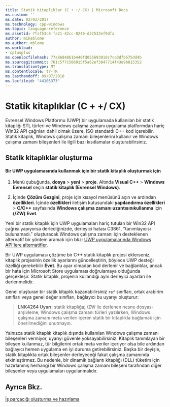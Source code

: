 ```yaml
---
title: Statik kitaplıklar (C + +/ CX) | Microsoft Docs
ms.custom: ''
ms.date: 02/03/2017
ms.technology: cpp-windows
ms.topic: language-reference
ms.assetid: 7faf53c8-fa21-42cc-8246-d32533ef9dfa
author: mikeblome
ms.author: mblome
ms.workload:
- cplusplus
ms.openlocfilehash: 77a8684861b440fd855693018c7ca3dfb575dd4b
ms.sourcegitcommit: 761c5f7c506915f5a62ef3847714f43e9b815352
ms.translationtype: MT
ms.contentlocale: tr-TR
ms.lasthandoff: 09/07/2018
ms.locfileid: "44105373"
---
```

# <a name="static-libraries-ccx"></a>Statik kitaplıklar (C + +/ CX)

Evrensel Windows Platformu (UWP) bir uygulamada kullanılan bir statik kitaplığı STL türleri ve Windows çalışma zamanı uygulama platformdan hariç Win32 API çağrıları dahil olmak üzere, ISO standardı C++ kod içerebilir. Statik kitaplık, Windows çalışma zamanı bileşenlerini kullanır ve Windows çalışma zamanı bileşenleri ile ilgili bazı kısıtlamalar oluşturabilirsiniz.

## <a name="creating-static-libraries"></a>Statik kitaplıklar oluşturma

#### <a name="to-create-a-static-library-for-use-in-a-uwp-app"></a>Bir UWP uygulamasında kullanmak için bir statik kitaplık oluşturmak için

1. Menü çubuğunda, **dosya** > **yeni** > **proje**. Altında **Visual C++** > **Windows Evrensel** seçin **statik kitaplık (Evrensel Windows)**.

1. İçinde **Çözüm Gezgini**, proje için kısayol menüsünü açın ve ardından **özellikleri**. İçinde **özellikleri** iletişim kutusundaki **yapılandırma özellikleri** > **C/C++** sayfasında **Windows çalışma zamanı uzantısınıkullanma** için **(/ZW) Evet**.

Yeni bir statik kitaplık için UWP uygulamaları hariç tutulan bir Win32 API çağrısı yapıyorsa derlediğinizde, derleyici hatası C3861, "tanımlayıcısı bulunamadı." oluşturacak Windows çalışma zamanı için desteklenen alternatif bir yöntem aramak için bkz: [UWP uygulamalarında Windows API'lere alternatifler](/uwp/win32-and-com/alternatives-to-windows-apis-uwp).

Bir UWP uygulaması çözüme bir C++ statik kitaplık projesi eklerseniz, kitaplık projesinin özellik ayarlarını güncelleştirin, böylece UWP desteği özelliği gerekebilir **Evet**. Bu ayar olmadan kod derlenir ve bağlantılar, ancak bir hata için Microsoft Store uygulaması doğrulamaya olduğunda gerçekleşir. Statik kitaplık, projenin kullandığı aynı derleyici ayarları ile derlenmelidir.

Genel oluşturan bir statik kitaplık kazanabilirsiniz `ref` sınıfları, ortak arabirim sınıfları veya genel değer sınıfları, bağlayıcı bu uyarıyı oluşturur:

> **LNK4264 Uyarı:** statik kitaplığa; /ZW ile derlenen nesne dosyası arşivleme, Windows çalışma zamanı türleri yazılırken, Windows çalışma zamanı meta verileri içeren statik bir kitaplıkla bağlamak için önerilmediğini unutmayın.

Yalnızca statik kitaplık kitaplık dışında kullanılan Windows çalışma zamanı bileşenleri vermiyor, uyarıyı güvenle yoksayabilirsiniz. Kitaplık tanımlayan bir bileşen kullanmaz, tür bilgilerini ortak meta veriler içeriyor olsa bile ardından bağlayıcı hemen uygulama en iyi duruma getirebilirsiniz. Başka bir deyişle, statik kitaplıkta ortak bileşenler derleyeceği fakat çalışma zamanında etkinleştirmez. Bu nedenle, bir dinamik bağlantı kitaplığı (DLL) tüketim için hazırlanmış herhangi bir Windows çalışma zamanı bileşeni tarafından diğer bileşenler veya uygulamaları uygulanmalıdır.

## <a name="see-also"></a>Ayrıca Bkz.

[İş parçacığı oluşturma ve hazırlama](../cppcx/threading-and-marshaling-c-cx.md)
